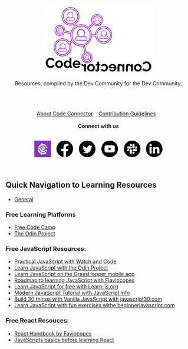 <div align="center">
<a href="https://codeconnector.io/" target="_blank">
	<img src="assets/cc-logos/cc-logo-two.png" alt="codeconnector">
</a>
	<br>
	<p>Resources, compiled by the Dev Community for the Dev Community.</p>
	<br>
	<br>
	<br>
</div>

<div align="center">
	<a href="codeconnector.md">About Code Connector</a>&nbsp;&nbsp;&nbsp;
	<a href="CONTRIBUTING.md">Contribution Guidelines</a>&nbsp;&nbsp;&nbsp;
</div>

<br>

<div align="center">
<b> Connect with us </b>
</div>

<br>

<p align="center">
  <a href="https://codeconnector.io/" target="_blank"><img width="45" height="45" src="assets/cc-logos/cc-logo.jpg" alt="codeconnector"></a>&nbsp;&nbsp;&nbsp;
	<a href="https://www.facebook.com/codeconnector" target="_blank"><img width="45" height="45" src="assets/social-media-icons/facebook-icon.png" alt="facebook"></a>&nbsp;&nbsp;&nbsp;
	<a href="https://twitter.com/codeconnector_" target="_blank"><img width="45" height="45" src="assets/social-media-icons/twitter-icon.png" alt="twitter"></a>&nbsp;&nbsp;&nbsp;
	<a href="https://www.youtube.com/channel/UCILxIdh3uyw64JjtdRmdtVg" target="_blank"><img width="45" height="45" src="assets/social-media-icons/youtube-icon.png" alt="youtube"></a>&nbsp;&nbsp;&nbsp;
	<a href="https://app.slack.com/client/T86NXDXQD/C86NXE3KP" target="_blank"><img width="45" height="45" src="assets/social-media-icons/slack-icon.png" alt="slack"></a>&nbsp;&nbsp;&nbsp;
	<a href="https://www.linkedin.com/company/codeconnector/" target="_blank"><img width="45" height="45"src="assets/social-media-icons/linkedin-icon.png" alt="linkedin"></a>
</p>

<br>

## Quick Navigation to Learning Resources

- [General](./general)

### Free Learning Platforms
- [Free Code Camp](https://www.freecodecamp.org/)
- [The Odin Project](https://www.theodinproject.com/)

### Free JavaScript Resources:
- [Practical JavaScript with Watch and Code](https://watchandcode.com/p/practical-javascript)
- [Learn JavaScript with the Odin Project](https://www.theodinproject.com/courses/javascript)
- [Learn JavaScript on the GrassHopper mobile app](https://grasshopper.app/)
- [Roadmap to learning JavaScript with Flaviocopes](https://flaviocopes.com/javascript/) 
- [Learn JavaScript for free with Learn-js.org](www.learn-js.org/) 
- [Modern JavaScript Tutorial with JavaScript.info](http://javascript.info/)
- [Build 30 things with Vanilla JavaScript with javascript30.com](https://javascript30.com/)
- [Learn JavaScript with fun exercises withe beginnerjavascript.com](https://beginnerjavascript.com/)


### Free React Resouces:
- [React Handbook by Faviocopes](https://www.freecodecamp.org/news/the-react-handbook-b71c27b0a795/)
- [JavaScripts basics before learning React](https://dev.to/tracycss/the-vanilla-javascript-basics-to-know-before-learning-react-js-53aj)
